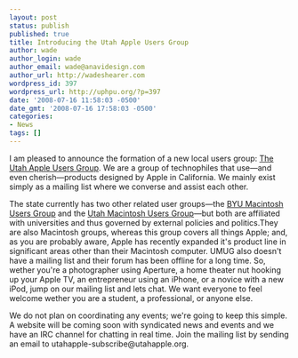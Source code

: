 ```yaml
---
layout: post
status: publish
published: true
title: Introducing the Utah Apple Users Group
author: wade
author_login: wade
author_email: wade@anavidesign.com
author_url: http://wadeshearer.com
wordpress_id: 397
wordpress_url: http://uphpu.org/?p=397
date: '2008-07-16 11:58:03 -0500'
date_gmt: '2008-07-16 17:58:03 -0500'
categories:
- News
tags: []
---
```

<p>I am pleased to announce the formation of a new local users group: <a href="http://utahapple.org">The Utah Apple Users Group</a>. We are a group of technophiles that use&mdash;and even cherish&mdash;products designed by Apple in California. We mainly exist simply as a mailing list where we converse and assist each other.</p>
<p>The state currently has two other related user groups&mdash;the <a href="http://mac.byu.edu">BYU Macintosh Users Group</a> and the <a href="http://umug.com">Utah Macintosh Users Group</a>&mdash;but both are affiliated with universities and thus governed by external policies and politics.They are also Macintosh groups, whereas this group covers all things Apple; and, as you are probably aware, Apple has recently expanded it's product line in significant areas other than their Macintosh computer. UMUG also doesn't have a mailing list and their forum has been offline for a long time. So, wether you're a photographer using Aperture, a home theater nut hooking up your Apple TV, an entrepreneur using an iPhone, or a novice with a new iPod, jump on our mailing list and lets chat. We want everyone to feel welcome wether you are a student, a professional, or anyone else.</p>
<p>We do not plan on coordinating any events; we're going to keep this simple. A website will be coming soon with syndicated news and events and we have an IRC channel for chatting in real time. Join the mailing list by sending an email to utahapple-subscribe@utahapple.org.</p>
